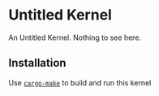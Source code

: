 # Untitled Kernel

An Untitled Kernel. Nothing to see here.

## Installation

Use [`cargo-make`](https://github.com/sagiegurari/cargo-make) to build and run this kernel
